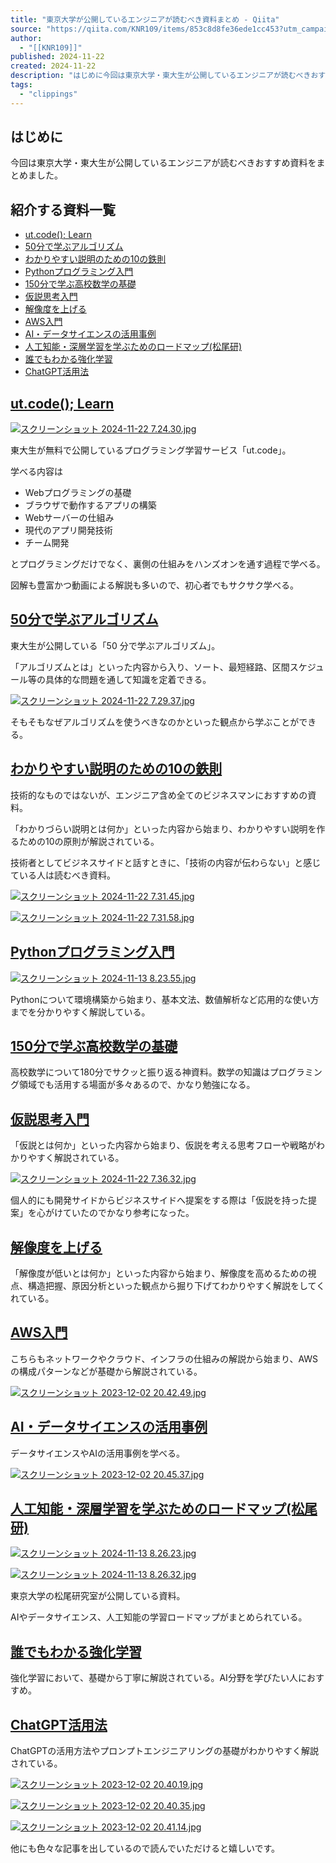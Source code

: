 ```yaml
---
title: "東京大学が公開しているエンジニアが読むべき資料まとめ - Qiita"
source: "https://qiita.com/KNR109/items/853c8d8fe36ede1cc453?utm_campaign=popular_items&utm_medium=feed&utm_source=popular_items"
author:
  - "[[KNR109]]"
published: 2024-11-22
created: 2024-11-22
description: "はじめに今回は東京大学・東大生が公開しているエンジニアが読むべきおすすめ資料をまとめました。紹介する資料一覧ut.code(); Learn50分で学ぶアルゴリズムわかりやすい説明のための…"
tags:
  - "clippings"
---
```

## はじめに

今回は東京大学・東大生が公開しているエンジニアが読むべきおすすめ資料をまとめました。

## 紹介する資料一覧

- [ut.code(); Learn](https://learn.utcode.net/)
- [50分で学ぶアルゴリズム](https://speakerdeck.com/e869120/algorithms-in-50-minutes)
- [わかりやすい説明のための10の鉄則](https://speakerdeck.com/e869120/wakariyasuisetsumei-10-tessoku)
- [Pythonプログラミング入門](https://utokyo-ipp.github.io/)
- [150分で学ぶ高校数学の基礎](https://speakerdeck.com/e869120/150-fen-dexue-bugao-xiao-shu-xue-noji-chu)
- [仮説思考入門](https://speakerdeck.com/tumada/jia-shuo-si-kao-ru-men-sutatoatupufalsejia-shuo-si-kao-1)
- [解像度を上げる](https://x.com/MacopeninSUTABA/status/1834755088973545523)
- [AWS入門](https://tomomano.github.io/learn-aws-by-coding/)
- [AI・データサイエンスの活用事例](http://www.mi.u-tokyo.ac.jp/6university_consortium.html)
- [人工知能・深層学習を学ぶためのロードマップ(松尾研)](https://weblab.t.u-tokyo.ac.jp/%E4%BA%BA%E5%B7%A5%E7%9F%A5%E8%83%BD%E3%83%BB%E6%B7%B1%E5%B1%A4%E5%AD%A6%E7%BF%92%E3%82%92%E5%AD%A6%E3%81%B6%E3%81%9F%E3%82%81%E3%81%AE%E3%83%AD%E3%83%BC%E3%83%89%E3%83%9E%E3%83%83%E3%83%97/)
- [誰でもわかる強化学習](https://speakerdeck.com/imai_eruel/reinforcement-learning-for-everyone)
- [ChatGPT活用法](https://drive.google.com/file/d/1I09n8EK1Z_T0tOEI_891OoWkaRaaXaOT/view)

## [ut.code(); Learn](https://learn.utcode.net/)

[![スクリーンショット 2024-11-22 7.24.30.jpg](https://qiita-user-contents.imgix.net/https%3A%2F%2Fqiita-image-store.s3.ap-northeast-1.amazonaws.com%2F0%2F2695521%2Fd809b63f-12ba-e017-da43-54628a1cfb8c.jpeg?ixlib=rb-4.0.0&auto=format&gif-q=60&q=75&s=42e8fea4763a7e3d1c80682252533c0c)](https://qiita-user-contents.imgix.net/https%3A%2F%2Fqiita-image-store.s3.ap-northeast-1.amazonaws.com%2F0%2F2695521%2Fd809b63f-12ba-e017-da43-54628a1cfb8c.jpeg?ixlib=rb-4.0.0&auto=format&gif-q=60&q=75&s=42e8fea4763a7e3d1c80682252533c0c)

東大生が無料で公開しているプログラミング学習サービス「ut.code」。

学べる内容は

- Webプログラミングの基礎
- ブラウザで動作するアプリの構築
- Webサーバーの仕組み
- 現代のアプリ開発技術
- チーム開発

とプログラミングだけでなく、裏側の仕組みをハンズオンを通す過程で学べる。

図解も豊富かつ動画による解説も多いので、初心者でもサクサク学べる。

## [50分で学ぶアルゴリズム](https://speakerdeck.com/e869120/algorithms-in-50-minutes)

東大生が公開している「50 分で学ぶアルゴリズム」。

「アルゴリズムとは」といった内容から入り、ソート、最短経路、区間スケジュール等の具体的な問題を通して知識を定着できる。

[![スクリーンショット 2024-11-22 7.29.37.jpg](https://qiita-user-contents.imgix.net/https%3A%2F%2Fqiita-image-store.s3.ap-northeast-1.amazonaws.com%2F0%2F2695521%2F4be10d32-9ad9-1f7f-0d76-f5499f33f8a4.jpeg?ixlib=rb-4.0.0&auto=format&gif-q=60&q=75&s=ef80542084f3becd4dfd7c988818dafd)](https://qiita-user-contents.imgix.net/https%3A%2F%2Fqiita-image-store.s3.ap-northeast-1.amazonaws.com%2F0%2F2695521%2F4be10d32-9ad9-1f7f-0d76-f5499f33f8a4.jpeg?ixlib=rb-4.0.0&auto=format&gif-q=60&q=75&s=ef80542084f3becd4dfd7c988818dafd)

そもそもなぜアルゴリズムを使うべきなのかといった観点から学ぶことができる。

## [わかりやすい説明のための10の鉄則](https://speakerdeck.com/e869120/wakariyasuisetsumei-10-tessoku)

技術的なものではないが、エンジニア含め全てのビジネスマンにおすすめの資料。

「わかりづらい説明とは何か」といった内容から始まり、わかりやすい説明を作るための10の原則が解説されている。

技術者としてビジネスサイドと話すときに、「技術の内容が伝わらない」と感じている人は読むべき資料。

[![スクリーンショット 2024-11-22 7.31.45.jpg](https://qiita-user-contents.imgix.net/https%3A%2F%2Fqiita-image-store.s3.ap-northeast-1.amazonaws.com%2F0%2F2695521%2Fb82e7e9e-bf41-31a2-422d-ff1fc59deda3.jpeg?ixlib=rb-4.0.0&auto=format&gif-q=60&q=75&s=fb1c3f6c8c0f998aef7b729eeccad6c2)](https://qiita-user-contents.imgix.net/https%3A%2F%2Fqiita-image-store.s3.ap-northeast-1.amazonaws.com%2F0%2F2695521%2Fb82e7e9e-bf41-31a2-422d-ff1fc59deda3.jpeg?ixlib=rb-4.0.0&auto=format&gif-q=60&q=75&s=fb1c3f6c8c0f998aef7b729eeccad6c2)

[![スクリーンショット 2024-11-22 7.31.58.jpg](https://qiita-user-contents.imgix.net/https%3A%2F%2Fqiita-image-store.s3.ap-northeast-1.amazonaws.com%2F0%2F2695521%2F2d1b0cf1-463f-76a3-8514-bca623373b7f.jpeg?ixlib=rb-4.0.0&auto=format&gif-q=60&q=75&s=8c1d62ec2d26faf8c095627578e94c5a)](https://qiita-user-contents.imgix.net/https%3A%2F%2Fqiita-image-store.s3.ap-northeast-1.amazonaws.com%2F0%2F2695521%2F2d1b0cf1-463f-76a3-8514-bca623373b7f.jpeg?ixlib=rb-4.0.0&auto=format&gif-q=60&q=75&s=8c1d62ec2d26faf8c095627578e94c5a)

## [Pythonプログラミング入門](https://utokyo-ipp.github.io/)

[![スクリーンショット 2024-11-13 8.23.55.jpg](https://qiita-user-contents.imgix.net/https%3A%2F%2Fqiita-image-store.s3.ap-northeast-1.amazonaws.com%2F0%2F2695521%2F2c3fd14a-3027-73bf-64fb-ec7d7315ef27.jpeg?ixlib=rb-4.0.0&auto=format&gif-q=60&q=75&s=650ad6885f4b08de380f98889ef604e7)](https://qiita-user-contents.imgix.net/https%3A%2F%2Fqiita-image-store.s3.ap-northeast-1.amazonaws.com%2F0%2F2695521%2F2c3fd14a-3027-73bf-64fb-ec7d7315ef27.jpeg?ixlib=rb-4.0.0&auto=format&gif-q=60&q=75&s=650ad6885f4b08de380f98889ef604e7)

Pythonについて環境構築から始まり、基本文法、数値解析など応用的な使い方までを分かりやすく解説している。

## [150分で学ぶ高校数学の基礎](https://speakerdeck.com/e869120/150-fen-dexue-bugao-xiao-shu-xue-noji-chu)

高校数学について180分でサクッと振り返る神資料。数学の知識はプログラミング領域でも活用する場面が多々あるので、かなり勉強になる。

## [仮説思考入門](https://speakerdeck.com/tumada/jia-shuo-si-kao-ru-men-sutatoatupufalsejia-shuo-si-kao-1)

「仮説とは何か」といった内容から始まり、仮説を考える思考フローや戦略がわかりやすく解説されている。

[![スクリーンショット 2024-11-22 7.36.32.jpg](https://qiita-user-contents.imgix.net/https%3A%2F%2Fqiita-image-store.s3.ap-northeast-1.amazonaws.com%2F0%2F2695521%2F82356723-905c-564d-47d8-ada9b3ce5ff8.jpeg?ixlib=rb-4.0.0&auto=format&gif-q=60&q=75&s=0cda1d5055643a4692c11bb280ddc1d4)](https://qiita-user-contents.imgix.net/https%3A%2F%2Fqiita-image-store.s3.ap-northeast-1.amazonaws.com%2F0%2F2695521%2F82356723-905c-564d-47d8-ada9b3ce5ff8.jpeg?ixlib=rb-4.0.0&auto=format&gif-q=60&q=75&s=0cda1d5055643a4692c11bb280ddc1d4)

個人的にも開発サイドからビジネスサイドへ提案をする際は「仮説を持った提案」を心がけていたのでかなり参考になった。

## [解像度を上げる](https://x.com/MacopeninSUTABA/status/1834755088973545523)

「解像度が低いとは何か」といった内容から始まり、解像度を高めるための視点、構造把握、原因分析といった観点から掘り下げてわかりやすく解説をしてくれている。

## [AWS入門](https://tomomano.github.io/learn-aws-by-coding/)

こちらもネットワークやクラウド、インフラの仕組みの解説から始まり、AWSの構成パターンなどが基礎から解説されている。

[![スクリーンショット 2023-12-02 20.42.49.jpg](https://qiita-user-contents.imgix.net/https%3A%2F%2Fqiita-image-store.s3.ap-northeast-1.amazonaws.com%2F0%2F2695521%2F48e1e1c8-2a8c-e6e5-62df-8af19f3318fe.jpeg?ixlib=rb-4.0.0&auto=format&gif-q=60&q=75&s=ea9baae420c5ab6cf3b0a9d052a3ade4)](https://qiita-user-contents.imgix.net/https%3A%2F%2Fqiita-image-store.s3.ap-northeast-1.amazonaws.com%2F0%2F2695521%2F48e1e1c8-2a8c-e6e5-62df-8af19f3318fe.jpeg?ixlib=rb-4.0.0&auto=format&gif-q=60&q=75&s=ea9baae420c5ab6cf3b0a9d052a3ade4)

## [AI・データサイエンスの活用事例](http://www.mi.u-tokyo.ac.jp/6university_consortium.html)

データサイエンスやAIの活用事例を学べる。

[![スクリーンショット 2023-12-02 20.45.37.jpg](https://qiita-user-contents.imgix.net/https%3A%2F%2Fqiita-image-store.s3.ap-northeast-1.amazonaws.com%2F0%2F2695521%2Fb6ebd545-212a-c878-2b68-a35f38258e07.jpeg?ixlib=rb-4.0.0&auto=format&gif-q=60&q=75&s=deae245e3a0870cacef97b739d6e1c63)](https://qiita-user-contents.imgix.net/https%3A%2F%2Fqiita-image-store.s3.ap-northeast-1.amazonaws.com%2F0%2F2695521%2Fb6ebd545-212a-c878-2b68-a35f38258e07.jpeg?ixlib=rb-4.0.0&auto=format&gif-q=60&q=75&s=deae245e3a0870cacef97b739d6e1c63)

## [人工知能・深層学習を学ぶためのロードマップ(松尾研)](https://weblab.t.u-tokyo.ac.jp/%E4%BA%BA%E5%B7%A5%E7%9F%A5%E8%83%BD%E3%83%BB%E6%B7%B1%E5%B1%A4%E5%AD%A6%E7%BF%92%E3%82%92%E5%AD%A6%E3%81%B6%E3%81%9F%E3%82%81%E3%81%AE%E3%83%AD%E3%83%BC%E3%83%89%E3%83%9E%E3%83%83%E3%83%97/)

[![スクリーンショット 2024-11-13 8.26.23.jpg](https://qiita-user-contents.imgix.net/https%3A%2F%2Fqiita-image-store.s3.ap-northeast-1.amazonaws.com%2F0%2F2695521%2F3d9f8a16-75f1-80bb-37fc-faca4d06439e.jpeg?ixlib=rb-4.0.0&auto=format&gif-q=60&q=75&s=7550f0044974a1499f14f34d1d6a22ce)](https://qiita-user-contents.imgix.net/https%3A%2F%2Fqiita-image-store.s3.ap-northeast-1.amazonaws.com%2F0%2F2695521%2F3d9f8a16-75f1-80bb-37fc-faca4d06439e.jpeg?ixlib=rb-4.0.0&auto=format&gif-q=60&q=75&s=7550f0044974a1499f14f34d1d6a22ce)

[![スクリーンショット 2024-11-13 8.26.32.jpg](https://qiita-user-contents.imgix.net/https%3A%2F%2Fqiita-image-store.s3.ap-northeast-1.amazonaws.com%2F0%2F2695521%2Fcfdb7c56-04fa-36c1-f674-bbd131a7fd53.jpeg?ixlib=rb-4.0.0&auto=format&gif-q=60&q=75&s=fc03916d303aac96f1383b595e12979c)](https://qiita-user-contents.imgix.net/https%3A%2F%2Fqiita-image-store.s3.ap-northeast-1.amazonaws.com%2F0%2F2695521%2Fcfdb7c56-04fa-36c1-f674-bbd131a7fd53.jpeg?ixlib=rb-4.0.0&auto=format&gif-q=60&q=75&s=fc03916d303aac96f1383b595e12979c)

東京大学の松尾研究室が公開している資料。

AIやデータサイエンス、人工知能の学習ロードマップがまとめられている。

## [誰でもわかる強化学習](https://speakerdeck.com/imai_eruel/reinforcement-learning-for-everyone)

強化学習において、基礎から丁寧に解説されている。AI分野を学びたい人におすすめ。

## [ChatGPT活用法](https://drive.google.com/file/d/1I09n8EK1Z_T0tOEI_891OoWkaRaaXaOT/view)

ChatGPTの活用方法やプロンプトエンジニアリングの基礎がわかりやすく解説されている。

[![スクリーンショット 2023-12-02 20.40.19.jpg](https://qiita-user-contents.imgix.net/https%3A%2F%2Fqiita-image-store.s3.ap-northeast-1.amazonaws.com%2F0%2F2695521%2F8fe74ba4-1bb3-0d98-4f4c-83a1f7ecda93.jpeg?ixlib=rb-4.0.0&auto=format&gif-q=60&q=75&s=078d212b8fad62bc7ef3ac06f163dfe7)](https://qiita-user-contents.imgix.net/https%3A%2F%2Fqiita-image-store.s3.ap-northeast-1.amazonaws.com%2F0%2F2695521%2F8fe74ba4-1bb3-0d98-4f4c-83a1f7ecda93.jpeg?ixlib=rb-4.0.0&auto=format&gif-q=60&q=75&s=078d212b8fad62bc7ef3ac06f163dfe7)

[![スクリーンショット 2023-12-02 20.40.35.jpg](https://qiita-user-contents.imgix.net/https%3A%2F%2Fqiita-image-store.s3.ap-northeast-1.amazonaws.com%2F0%2F2695521%2Fed460caf-f0d0-84a4-42f9-d00780723b17.jpeg?ixlib=rb-4.0.0&auto=format&gif-q=60&q=75&s=a62d516ffeb49d1fb2ad1279e3d61383)](https://qiita-user-contents.imgix.net/https%3A%2F%2Fqiita-image-store.s3.ap-northeast-1.amazonaws.com%2F0%2F2695521%2Fed460caf-f0d0-84a4-42f9-d00780723b17.jpeg?ixlib=rb-4.0.0&auto=format&gif-q=60&q=75&s=a62d516ffeb49d1fb2ad1279e3d61383)

[![スクリーンショット 2023-12-02 20.41.14.jpg](https://qiita-user-contents.imgix.net/https%3A%2F%2Fqiita-image-store.s3.ap-northeast-1.amazonaws.com%2F0%2F2695521%2F5302ca20-bfd1-f369-838b-6541294dfb93.jpeg?ixlib=rb-4.0.0&auto=format&gif-q=60&q=75&s=b14824f56ff54e2a9e305a7e74fcae51)](https://qiita-user-contents.imgix.net/https%3A%2F%2Fqiita-image-store.s3.ap-northeast-1.amazonaws.com%2F0%2F2695521%2F5302ca20-bfd1-f369-838b-6541294dfb93.jpeg?ixlib=rb-4.0.0&auto=format&gif-q=60&q=75&s=b14824f56ff54e2a9e305a7e74fcae51)

他にも色々な記事を出しているので読んでいただけると嬉しいです。